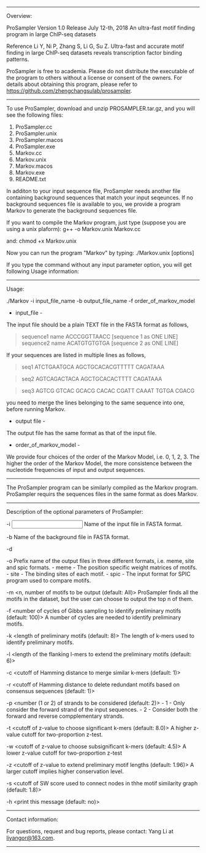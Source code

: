 **************************************************************************************************

Overview:

ProSampler
Version 1.0
Release July 12-th, 2018
An ultra-fast motif finding program in large ChIP-seq datasets

Reference
Li Y, Ni P, Zhang S, Li G, Su Z. Ultra-fast and accurate motif finding in large ChIP-seq datasets
 reveals transcription factor binding patterns.

ProSampler is free to academia. Please do not distribute the executable of the program to others 
without a license or consent of the owners. For details about obtaining this program, please refer 
to https://github.com/zhengchangsulab/prosampler.

**************************************************************************************************

To use ProSampler, download and unzip PROSAMPLER.tar.gz, and you will see the following files:

1. ProSampler.cc
2. ProSampler.unix
3. ProSampler.macos
4. ProSampler.exe
5. Markov.cc
6. Markov.unix
7. Markov.macos
8. Markov.exe
9. README.txt

In additon to your input sequence file, ProSampler needs another file containing background sequences that match your input seqeunces. If no background sequences file is available to you, we provide a program Markov to generate the background sequences file.

If you want to compile the Markov program, just type (suppose you are using a unix plaform):
g++ -o Markov.unix Markov.cc

and:
chmod +x Markov.unix

Now you can run the program "Markov" by typing:
./Markov.unix [options]

If you type the command without any input parameter option, you will
get following Usage information:

***************************************************************************************************

Usage:

./Markov -i input_file_name -b output_file_name -f order_of_markov_model

- input_file - 

The input file should be a plain TEXT file in the FASTA format as follows,  
>sequence1 name
ACCCGGTTAACC [sequence 1 as ONE LINE]
>sequence2 name
ACATGTGTGTGA [sequence 2 as ONE LINE]

If your sequences are listed in multiple lines as follows, 
>seq1
ATCTGAATGCA
AGCTGCACACGTTTTT
CAGATAAA

>seq2
AGTCAGACTACA
AGCTGCACACTTTT
CAGATAAA

>seq3
AGTCG GTCAC GCACG CACAC
CGATT CAAAT TGTGA CGACG

you need to merge the lines belonging to the same sequence into one, before running Markov.

- output file -

The output file has the same format as that of the input file.

- order_of_markov_model -

We provide four choices of the order of the Markov Model, i.e. 0, 1, 2, 3.
The higher the order of the Markov Model, the more consistence between the nucleotide frequencies of input and output sequences.

***************************************************************************************************

The ProSampler program can be similarly compiled as the Markov program. ProSampler requirs the sequences files in the same format as does Markov.

****************************************************************************************************

Description of the optional parameters of ProSampler:

-i	<input file path>
	Name of the input file in FASTA format.

-b	<background file path>
	Name of the background file in FASTA format.
	
-d  <Number of degenerate positions in a PSM>
	
-o	<prefix of output files>
	Prefix name of the output files in three different formats, i.e.
	meme, site and spic formats.
	- meme - The position specific weight matrices of motifs.
	- site - The binding sites of each motif.
	- spic - The input format for SPIC program used to compare motifs.
	
-m  <n, number of motifs to be output (default: All)>
    ProSampler finds all the motifs in the dataset, but the user can choose to output the top n of them.
	
-f	<number of cycles of Gibbs sampling to identify preliminary motifs (default: 100)>
	A number of cycles are needed to identify preliminary motifs.	

-k	<length of preliminary motifs (default: 8)>
	The length of k-mers used to identify preliminary motifs.

-l	<length of the flanking l-mers to extend the preliminary motifs (default: 6)>

-c	<cutoff of Hamming distance to merge similar k-mers (default: 1)>

-r	<cutoff of Hamming distance to delete redundant motifs based on consensus sequences (default: 1)>

-p  <number (1 or 2) of strands to be considered (default: 2)>
	- 1 - Only consider the forward strand of the input sequences.
	- 2 - Consider both the forward and reverse compplementary strands. 
	
-t	<cutoff of z-value to choose significant k-mers (default: 8.0)>
	A higher z-value cutoff for two-proportion z-test.

-w	<cutoff of z-value to choose subsignificant k-mers (default: 4.5)>
	A lower z-value cutoff for two-proportion z-test

-z	<cutoff of z-value to extend preliminary motif lengths (default: 1.96)>
	A larger cutoff implies higher conservation level.

-s	<cutoff of SW score used to connect nodes in thhe motif similarity graph (default: 1.8)>

-h	<print this message (default: no)>

*****************************************************************************************************

Contact information:

For questions, request and bug reports, please contact:
Yang Li at liyangor@163.com.

******************************************************************************************************
